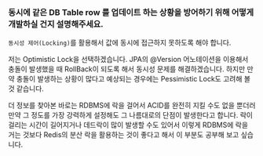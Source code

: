 ### 동시에 같은 DB Table row 를 업데이트 하는 상황을 방어하기 위해 어떻게 개발하실 건지 설명해주세요.

`동시성 제어(Locking)`를 활용해서 값에 동시에 접근하지 못하도록 해야 합니다. 

저는 Optimistic Lock을 선택하겠습니다. JPA의 @Version 어노테이션을 이용해서 충돌이 발생했을 때 RollBack이 되도록 해서 동시성 문제를 해결하겠습니다.
하지만 만약 충돌이 발생하는 상황이 많다고 예상되는 경우에는 Pessimistic Lock도 고려해 볼 것 같습니다.

더 정보를 찾아본 바로는 RDBMS에 락을 걸어서 ACID를 완전히 지킬 수도 없을 뿐더러 만약 그 정도를 가장 강력하게 설정해도 그 나름대로의 단점이 발생한다고 합니다.
락이 걸리는 시간이 길어지거나 데드락이 많이 발생할 수도 있어서 이렇게 RDBMS에 락을 거는 것보다 Redis의 분산 락을 활용하는 것이 좋다고 해서
이 부분도 공부해 보고 싶습니다.

